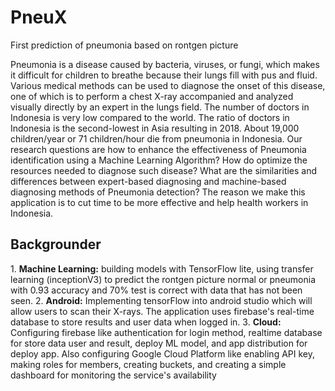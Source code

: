 # PneuX
First prediction of pneumonia based on rontgen picture

Pneumonia is a disease caused by bacteria, viruses, or fungi, which makes it difficult for children to breathe because their lungs fill with pus and fluid. Various medical methods can be used to diagnose the onset of this disease, one of which is to perform a chest X-ray accompanied and analyzed visually directly by an expert in the lungs field. The number of doctors in Indonesia is very low compared to the world. The ratio of doctors in Indonesia is the second-lowest in Asia resulting in 2018. About 19,000 children/year or 71 children/hour die from pneumonia in Indonesia. Our research questions are how to enhance the effectiveness of Pneumonia identification using a Machine Learning Algorithm? How do optimize the resources needed to diagnose such disease? What are the similarities and differences between expert-based diagnosing and machine-based diagnosing methods of Pneumonia detection? The reason we make this application is to cut time to be more effective and help health workers in Indonesia. 

<h2>Backgrounder</h2>
1. <b>Machine Learning:</b> building models with TensorFlow lite, using transfer learning (inceptionV3) to predict the rontgen picture normal or pneumonia with 0.93 accuracy and 70% test is correct with data that has not been seen. 
2. <b>Android:</b> Implementing tensorFlow into android studio which will allow users to scan their X-rays. The application uses firebase's real-time database to store results and user data when logged in.
3. <b>Cloud:</b> Configuring firebase like authentication for login method, realtime database for store data user and result, deploy ML model, and app distribution for deploy app. Also configuring Google Cloud Platform like enabling API key, making roles for members, creating buckets, and creating a simple dashboard for monitoring the service's availability

